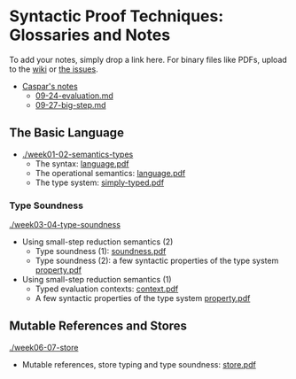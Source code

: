 Syntactic Proof Techniques: Glossaries and Notes
=====
To add your notes, simply drop a link here. For binary files like PDFs, upload
to the [wiki](https://github.com/shhyou/dynamics-tools-notes/wiki) or
[the issues](https://github.com/shhyou/dynamics-tools-notes/issues).
- [Caspar's notes](https://github.com/cjpopova/pl-seminar)
  - [09-24-evaluation.md](https://github.com/cjpopova/pl-seminar/blob/main/09-24-evaluation.md)
  - [09-27-big-step.md](https://github.com/cjpopova/pl-seminar/blob/main/09-27-big-step.md)

## The Basic Language
- [./week01-02-semantics-types](https://github.com/shhyou/dynamics-tools-notes/tree/main/week01-02-semantics-types)
  - The syntax: [language.pdf](https://github.com/shhyou/dynamics-tools-notes/files/7307835/language.pdf)
  - The operational semantics: [language.pdf](https://github.com/shhyou/dynamics-tools-notes/files/7307835/language.pdf)
  - The type system: [simply-typed.pdf](https://github.com/shhyou/dynamics-tools-notes/files/7263510/simply-typed.pdf)
### Type Soundness
[./week03-04-type-soundness](https://github.com/shhyou/dynamics-tools-notes/tree/main/week03-04-type-soundness)

- Using small-step reduction semantics (2)
  - Type soundness (1): [soundness.pdf](https://github.com/shhyou/dynamics-tools-notes/files/7263509/soundness.pdf)
  - Type soundness (2): a few syntactic properties of the type system [property.pdf](https://github.com/shhyou/dynamics-tools-notes/files/7317661/property.pdf)
- Using small-step reduction semantics (1)
  - Typed evaluation contexts: [context.pdf](https://github.com/shhyou/dynamics-tools-notes/files/7318205/context.pdf)
  - A few syntactic properties of the type system [property.pdf](https://github.com/shhyou/dynamics-tools-notes/files/7317661/property.pdf)
## Mutable References and Stores
[./week06-07-store](https://github.com/shhyou/dynamics-tools-notes/tree/main/week06-07-store)

- Mutable references, store typing and type soundness:
    [store.pdf](https://github.com/shhyou/dynamics-tools-notes/files/7412967/store.pdf)
